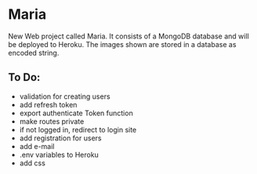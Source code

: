 # Maria

New Web project called Maria. It consists of a MongoDB database and will be deployed to Heroku. The images shown are stored in a database as encoded string.

## To Do:

* validation for creating users
* add refresh token
* export authenticate Token function
* make routes private
* if not logged in, redirect to login site
* add registration for users
* add e-mail
* .env variables to Heroku
* add css
